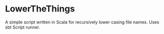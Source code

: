 LowerTheThings
==============

A simple script written in Scala for recursively lower casing file names. Uses sbt Script runner.
